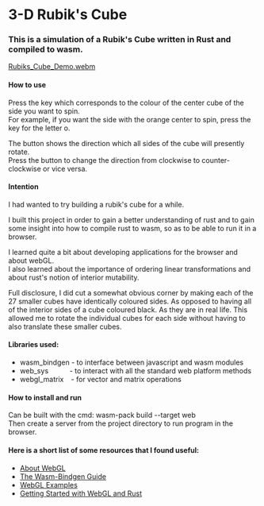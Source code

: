 
# 3-D Rubik's Cube

### This is a simulation of a Rubik's Cube written in Rust and compiled to wasm.  

[Rubiks_Cube_Demo.webm](https://github.com/michael-k-burley/rubiks_cube/assets/71338143/9e85790a-9ee2-4372-8555-c8c8787d0a01)

#### How to use
Press the key which corresponds to the colour of the center cube of the side you want to spin.  
For example, if you want the side with the orange center to spin, press the key for the letter o.

The button shows the direction which all sides of the cube will presently rotate.  
Press the button to change the direction from clockwise to counter-clockwise or vice versa.

#### Intention
I had wanted to try building a rubik's cube for a while.

I built this project in order to gain a better understanding of rust and to gain some insight into how to compile rust to wasm, so as to be able to run it in a browser.

I learned quite a bit about developing applications for the browser and about webGL.  
I also learned about the importance of ordering linear transformations and about rust's notion of interior mutability.  

Full disclosure, I did cut a somewhat obvious corner by making each of the 27 smaller cubes have identically coloured sides. As opposed to having all of the interior sides of a cube coloured black. As they are in real life. This allowed me to rotate the individual cubes for each side without having to also translate these smaller cubes.  

#### Libraries used:
+ wasm_bindgen - to interface between javascript and wasm modules
+ web_sys &emsp;&emsp;&ensp; - to interact with all the standard web platform methods
+ webgl_matrix &ensp; - for vector and matrix operations

#### How to install and run
Can be built with the cmd: wasm-pack build --target web  
Then create a server from the project directory to run program in the browser.

#### Here is a short list of some resources that I found useful:

+ [About WebGL](https://webglfundamentals.org/webgl/lessons/webgl-fundamentals.html)
+ [The Wasm-Bindgen Guide](https://rustwasm.github.io/docs/wasm-bindgen/)
+ [WebGL Examples](https://github.com/cx20/webgl-test/tree/master "Specifically: examples/rust/cube/src/lib.rs")
+ [Getting Started with WebGL and Rust](https://blog.logrocket.com/implement-webassembly-webgl-viewer-using-rust/)
